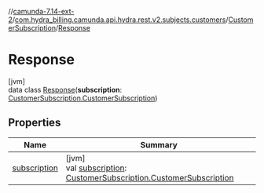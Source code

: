 //[camunda-7.14-ext-2](../../../../index.md)/[com.hydra_billing.camunda.api.hydra.rest.v2.subjects.customers](../../index.md)/[CustomerSubscription](../index.md)/[Response](index.md)

# Response

[jvm]\
data class [Response](index.md)(**subscription**: [CustomerSubscription.CustomerSubscription](../-customer-subscription/index.md))

## Properties

| Name | Summary |
|---|---|
| [subscription](subscription.md) | [jvm]<br>val [subscription](subscription.md): [CustomerSubscription.CustomerSubscription](../-customer-subscription/index.md) |
